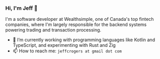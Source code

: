 ### Hi, I'm Jeff 👋

I'm a software developer at Wealthsimple, one of Canada's top fintech companies, where I'm largely responsible for the backend systems powering trading and transaction processing.

- 🌱 I’m currently working with programming languages like Kotlin and TypeScript, and experimenting with Rust and Zig
- 📫 How to reach me: `jeffcrogers at gmail dot com`
